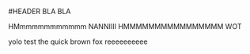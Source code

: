 #HEADER
BLA BLA









HMmmmmmmmmmmm NANNIIII
HMMMMMMMMMMMMMMMM WOT

yolo test the quick brown fox
reeeeeeeeee
